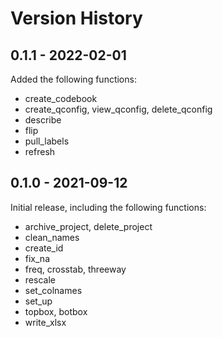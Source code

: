 <!-- README.md is generated from README.Rmd. Please edit that file -->

# Version History

## 0.1.1 - 2022-02-01

Added the following functions:

-   create_codebook
-   create_qconfig, view_qconfig, delete_qconfig
-   describe
-   flip
-   pull_labels
-   refresh

## 0.1.0 - 2021-09-12

Initial release, including the following functions:

-   archive_project, delete_project
-   clean_names
-   create_id
-   fix_na
-   freq, crosstab, threeway
-   rescale
-   set_colnames
-   set_up
-   topbox, botbox
-   write_xlsx
